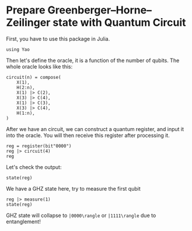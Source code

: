# Prepare Greenberger–Horne–Zeilinger state with Quantum Circuit

First, you have to use this package in Julia.

```@example GHZ
using Yao
```

Then let's define the oracle, it is a function of the number of qubits.
The whole oracle looks like this:


```@example GHZ
circuit(n) = compose(
    X(1),
    H(2:n),
    X(1) |> C(2),
    X(3) |> C(4),
    X(1) |> C(3),
    X(3) |> C(4),
    H(1:n),
)
```

After we have an circuit, we can construct a quantum register, and
input it into the oracle. You will then receive this register after
processing it.

```@example GHZ
reg = register(bit"0000")
reg |> circuit(4)
reg
```

Let's check the output:

```@example GHZ
state(reg)
```

We have a GHZ state here, try to measure the first qubit

```@example GHZ
reg |> measure(1)
state(reg)
```

GHZ state will collapse to ``|0000\rangle`` or ``|1111\rangle`` due to entanglement!

